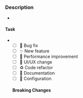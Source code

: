 ### Description

-

#### Task

- <!---
  Example:
- `https://devjonas.atlassian.net/browse/TD-1`
  --->

#### Type of Change

<!-- Mark with an "x" the options that apply -->

- [ ] 🐛 Bug fix
- [ ] ✨ New feature
- [ ] 🚀 Performance improvement
- [ ] 💄 UI/UX change
- [ ] ♻️ Code refactor
- [ ] 📝 Documentation
- [ ] 🔧 Configuration

#### Breaking Changes

<!-- List any breaking changes introduced by this PR -->
<!---
#### Screenshots

<div style="display: flex; gap: 10px;">
  <img src="LINK" width="300">
</div>
-->
